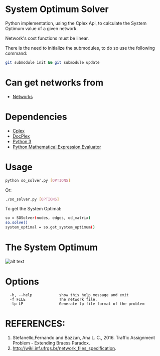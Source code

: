 # System Optimum Solver
Python implementation, using the Cplex Api, to calculate the System Optimum value of a given network.

Network's cost functions must be linear.

 There is the need to initialize the submodules, to do so use the following command:
```sh
git submodule init && git submodule update
```

Can get networks from
===========================
 * [Networks](https://github.com/maslab-ufrgs/transportation_networks)

Dependencies
============
 * [Cplex](https://www-01.ibm.com/software/commerce/optimization/cplex-optimizer/)
 * [DocPlex](https://pypi.python.org/pypi/docplex)
 * [Python 3](https://www.python.org/downloads/)
 * [Python Mathematical Expression Evaluator](https://pypi.python.org/pypi/py_expression_eval)

Usage
=====

```sh
python so_solver.py [OPTIONS]
```
Or:
```sh
./so_solver.py [OPTIONS]
```
To get the System Optimal:
```sh
so = SOSolver(nodes, edges, od_matrix)
so.solve()
system_optimal = so.get_system_optimum()
```

The System Optimum
==================
![alt text](https://github.com/maslab-ufrgs/system_optimal_solver/blob/master/system_optimum.png)


Options
=======

```
  -h, --help            show this help message and exit
  -f FILE               The network file.
  -lp LP                Generate lp file format of the problem
```

REFERENCES:
=======

1. Stefanello,Fernando and Bazzan, Ana L. C., 2016. Traffic Assignment Problem - Extending Braess Paradox.
2. http://wiki.inf.ufrgs.br/network_files_specification.
